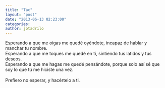 ```yaml
---
title: "Tac"
layout: "post"
date: "2013-06-13 02:23:00"
categories: 
author: jotadrilo
---
```


<div class="css-full-post-content js-full-post-content">
Esperando a que me oigas me quedé oyéndote, incapaz de hablar y manchar tu nombre.<br />Esperando a que me toques me quedé en ti, sintiendo tus latidos y tus deseos.<br />Esperando a que me hagas me quedé pensándote, porque solo así sé que soy lo que tú me hiciste una vez.<br /><br />Prefiero no esperar, y hacértelo a ti.
</div>

